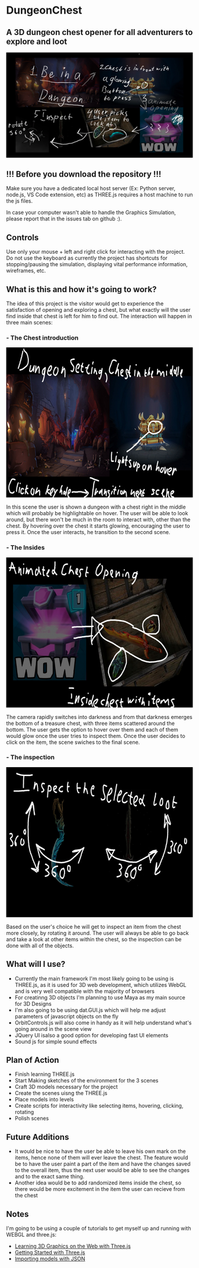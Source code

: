 # DungeonChest
## A 3D dungeon chest opener for all adventurers to explore and loot 

![alt text](https://github.com/DennisSSDev/DungeonChest/blob/master/Plans-Mocks/Mock.jpg)

## !!! Before you download the repository !!!

Make sure you have a dedicated local host server (Ex: Python server, node.js, VS Code extension, etc) as THREE.js requires a host machine to run the js files. 

In case your computer wasn't able to handle the Graphics Simulation, please report that in the issues tab on github :).

## Controls

Use only your mouse + left and right click for interacting with the project. Do not use the keyboard as currently the project has shortcuts for stopping/pausing the simulation, displaying vital performance information, wireframes, etc.

## What is this and how it's going to work?

The idea of this project is the visitor would get to experience the satisfaction of opening and exploring a chest, but what exactly will the user find inside that chest is left for him to find out. 
The interaction will happen in three main scenes: 

### - The Chest introduction

<p align="center">
  <img width="720" height="405" src="https://github.com/DennisSSDev/DungeonChest/blob/master/Plans-Mocks/Mock_Scene_1.jpg">
</p>

In this scene the user is shown a dungeon with a chest right in the middle which will probably be highlightable on hover. The user will be able to look around, but there won't be much in the room to interact with, other than the chest. By hovering over the chest it starts glowing, encouraging the user to press it. Once the user interacts, he transition to the second scene.

### - The Insides

<p align="center">
  <img width="720" height="405" src="https://github.com/DennisSSDev/DungeonChest/blob/master/Plans-Mocks/Mock_Scene_2.jpg">
</p>

The camera rapidly switches into darkness and from that darkness emerges the bottom of a treasure chest, with three items scattered around the bottom. The user gets the option to hover over them and each of them would glow once the user tries to inspect them. Once the user decides to click on the item, the scene swiches to the final scene.

### - The inspection

<p align="center">
  <img width="720" height="405" src="https://github.com/DennisSSDev/DungeonChest/blob/master/Plans-Mocks/Mock_Scene_3.jpg">
</p>


Based on the user's choice he will get to inspect an item from the chest more closely, by rotating it around. The user will always be able to go back and take a look at other items within the chest, so the inspection can be done with all of the objects.


## What will I use?
- Currently the main framework I'm most likely going to be using is THREE.js, as it is used for 3D web development, which utilizes WebGL and is very well compatible with the majority of browsers
- For creatinng 3D objects I'm planning to use Maya as my main source for 3D Designs
- I'm also going to be using dat.GUI.js which will help me adjust parameters of javascript objects on the fly
- OrbitControls.js will also come in handy as it will help understand what's going around in the scene view
- JQuery UI isalso a good option for developing fast UI elements
- Sound js for simple sound effects

## Plan of Action
- Finish learning THREE.js
- Start Making sketches of the environment for the 3 scenes
- Craft 3D models necessary for the project
- Create the scenes uisng the THREE.js
- Place models into levels
- Create scripts for interactivity like selecting items, hovering, clicking, rotating
- Polish scenes

## Future Additions
- It would be nice to have the user be able to leave his own mark on the items, hence none of them will ever leave the chest. The feature would be to have the user paint a part of the item and have the changes saved to the overall item, thus the next user would be able to see the changes and to the exact same thing.
- Another idea would be to add randomized items inside the chest, so there would be more excitement in the item the user can recieve from the chest 

## Notes
I'm going to be using a couple of tutorials to get myself up and running with WEBGL and three.js:
- [Learning 3D Graphics on the Web with Three.js](https://www.lynda.com/JavaScript-tutorials/Learning-3D-Graphics-Web-Three-js/586668-2.html?org=rit.edu)
- [Getting Started with Three.js](https://aerotwist.com/tutorials/getting-started-with-three-js/)
- [Importing models with JSON](https://www.youtube.com/watch?v=9MUTzn86XXQ&t=637s)

